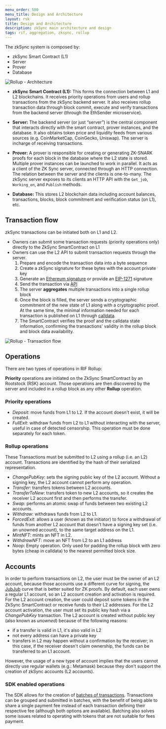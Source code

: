 ```yaml
---
menu_order: 500
menu_title: Design and Architecture
layout: rsk
title: Design and Architecture
description: zkSync main architecture and design
tags: rif, aggregation, zksync, rollup
---
```


The zkSync system is composed by:
- zkSync Smart Contract (L1)
- Server
- Prover
- Database 

![Rollup - Architecture](/assets/img/rif-rollup/architecture.png)

* **zkSync Smart Contract (L1):** This forms the connection between L1 and L2 blockchains. It receives priority operations from users and rollup transactions from the zkSync backend server. It also receives rollup transaction data through block commit, execute and verify transactions from the backend server (through the EthSender microservice).

* **Server:** The backend server (or just “server”) is the central component that interacts directly with the smart contract, prover instances, and the database. It also obtains token price and liquidity feeds from various sources (e.g. CoinMarketCap, CoinGecko, Uniswap). The server is incharge of receiving transactions.

* **Prover:** A prover is responsible for creating or generating ZK-SNARK proofs for each block in the database where the L2 state is stored. Multiple prover instances can be launched to work in parallel. It acts as a client of the ZK Sync server, connected through an HTTP connection. The relation between the server and the clients is one-to-many. The zkSync server exposes to its clients an HTTP API with the `Get_job`, `Working_on`, and `Publish` methods.

* **Database:** This stores L2 blockchain data including account balances, transactions, blocks, block commitment and verification status (on L1), etc.


## Transaction flow

zkSync transactions can be initiated both on L1 and L2.

- Owners can submit some transaction requests (priority operations only) directly to the ZkSync SmartContract on L1
- Owners can use the L2 API to submit transaction requests through the server.
    1. Prepare and encode the transaction data into a byte sequence
    2. Create a zkSync signature for these bytes with the account private key
    3. Generate an [Ethereum signature](https://zksync.io/dev/payments/sending_transactions.html#sending-transactions-2) or provide an [EIP-1271](https://eips.ethereum.org/EIPS/eip-1271) signature
    4. Send the transaction via [API](https://docs.zksync.io/apiv02-docs/#transactions-api-v0.2-transactions-post)
    5. The server **aggregates** multiple transactions into a single rollup block
    6. Once the block is filled, the server sends a cryptographic commitment of the new state of L1 along with a cryptographic proof. At the same time, the minimal information needed for each transaction is published on L1 through [calldata](https://docs.soliditylang.org/en/latest/types.html?highlight=calldata#data-location).
    7. The SmartContract verifies the proof and the calldata state information, confirming the transactions' validity in the rollup block and block data availability.

![Rollup - Transaction flow](/assets/img/rif-rollup/transaction-flow.png)

## Operations

There are two types of operations in RIF Rollup:

**Priority** operations are initiated on the ZkSync SmartContract by an Rootstock (RSK) account. Those operations are then discovered by the server and included in a rollup block as any other **Rollup** operation.

### Priority operations

- *Deposit*: move funds from L1 to L2. If the account doesn't exist, it will be created.
- *FullExit*: withdraw funds from L2 to L1 without interacting with the server, useful in case of detected censorship. This operation must be done separately for each token.

### Rollup operations

These Transactions must be submitted to L2 using a rollup (i.e. an L2) account. Transactions are identified by the hash of their serialized representation.

- *ChangePubKey*: sets the signing public key of the L2 account. Without a signing key, the L2 account cannot perform any operation.
- *Transfer*: transfers tokens between L2 accounts.
- *TransferToNew*: transfers token to new L2 accounts, so it creates the receiver L2 account first and then performs the transfer.
- *Swap*: performs an atomic swap of funds between two existing L2 accounts.
- *Withdraw*: withdraws funds from L2 to L1.
- *ForcedExit*: allows a user (known as the initiator) to force a withdrawal of funds from another L2 account that doesn't have a signing key set (i.e. an unowned account), to the same target address on the L1.
- *MintNFT*: mints an NFT in L2.
- *WithdrawNFT*: move an NFT from L2 to an L1 address
- *Noop*: Empty operation. Only used for padding the rollup block with zero bytes (cheap in calldata) to the nearest permitted block size.

## Accounts

In order to perform transactions on L2, the user must be the owner of an L2 account, because those accounts use a different curve for signing, the [JubJub](https://z.cash/technology/jubjub/) curve that is better suited for ZK proofs.
By default, each user owns a regular L1 account, so an L2 account creation and activation is required. For the L2 account creation, the user could deposit some tokens in the ZkSync SmartContract or receive funds to their L2 addresses. For the L2 account activation, the user must set its public key hash via a *ChangePubKey* transaction. The L2 account is created without public key (also known as *unowned*) because of the following reasons:
- if a transfer is valid in L1, it's also valid in L2
- not every address can have a private key
- transfers in L2 may happen without a confirmation by the receiver; in this case, if the receiver doesn't claim ownership, the funds can be transferred to an L1 account.

However, the usage of a new type of account implies that the users cannot directly use regular wallets (e.g.: Metamask) because they don't support the creation of zkSync accounts (L2 accounts).


### SDK enabled operations

The SDK allows for the creation of [batches of transactions](). Transactions can be grouped and submitted in batches, with the benefit of being able to share a single payment fee instead of each transaction defining their respective fee (although both options are available). Batching also solves some issues related to operating with tokens that are not suitable for fees payment.
